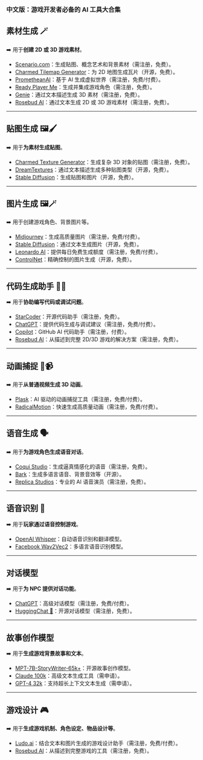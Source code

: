 ### 中文版：游戏开发者必备的 AI 工具大合集

## 素材生成 🪄

➡️ 用于**创建 2D 或 3D 游戏素材**。

- [Scenario.com](https://www.scenario.com/)：生成贴图、概念艺术和背景素材（需注册，免费）。  
- [Charmed Tilemap Generator](https://github.com/charmed-ai/tilemapgen)：为 2D 地图生成瓦片（开源，免费）。  
- [PrometheanAI](https://www.prometheanai.com/?via=topaitools)：基于 AI 生成虚拟世界（需注册，免费/付费）。  
- [Ready Player Me](https://readyplayer.me/)：生成并集成游戏角色（需注册，免费）。  
- [Genie](https://lumalabs.ai/genie)：通过文本描述生成 3D 素材（需注册，免费）。  
- [Rosebud AI](https://play.rosebud.ai/home)：通过文本生成 2D 或 3D 游戏素材（需注册，免费）。  

---

## 贴图生成 🖼️🖌️

➡️ 用于**为素材生成贴图**。

- [Charmed Texture Generator](https://charmed.ai/splash/texture-generator)：生成复杂 3D 对象的贴图（需注册，免费）。  
- [DreamTextures](https://github.com/carson-katri/dream-textures)：通过文本描述生成多种贴图类型（开源，免费）。  
- [Stable Diffusion](https://huggingface.co/spaces/stabilityai/stable-diffusion)：生成贴图和图片（开源，免费）。  

---

## 图片生成 🖼️🪄

➡️ 用于创建游戏角色、背景图片等。

- [Midjourney](https://www.midjourney.com/home/)：生成高质量图片（需注册，免费/付费）。  
- [Stable Diffusion](https://huggingface.co/spaces/stabilityai/stable-diffusion)：通过文本生成图片（开源，免费）。  
- [Leonardo AI](https://app.leonardo.ai/)：提供每日免费生成额度（需注册，免费/付费）。  
- [ControlNet](https://github.com/lllyasviel/ControlNet-v1-1-nightly)：精确控制的图片生成（开源，免费）。  

---

## 代码生成助手 👩‍💻

➡️ 用于**协助编写代码或调试问题**。

- [StarCoder](https://huggingface.co/bigcode/starcoder)：开源代码助手（需注册，免费）。  
- [ChatGPT](https://chat.openai.com/)：提供代码生成与调试建议（需注册，免费/付费）。  
- [Copilot](https://github.com/features/copilot)：GitHub AI 代码助手（需注册，付费）。  
- [Rosebud AI](https://play.rosebud.ai/home)：从描述到完整 2D/3D 游戏的解决方案（需注册，免费）。  

---

## 动画捕捉 💃📹

➡️ 用于**从普通视频生成 3D 动画**。

- [Plask](https://motion.plask.ai/)：AI 驱动的动画捕捉工具（需注册，免费/付费）。  
- [RadicalMotion](https://radicalmotion.com/)：快速生成高质量动画（需注册，免费/付费）。  

---

## 语音生成 🗣️

➡️ 用于**为游戏角色生成语音对话**。

- [Coqui Studio](https://coqui.ai/)：生成逼真情感化的语音（需注册，免费）。  
- [Bark](https://github.com/suno-ai/bark)：生成多语言语音、背景音效等（开源）。  
- [Replica Studios](https://replicastudios.com/)：专业的 AI 语音演员（需注册，免费）。  

---

## 语音识别 💬

➡️ 用于**玩家通过语音控制游戏**。

- [OpenAI Whisper](https://huggingface.co/openai/whisper-base)：自动语音识别和翻译模型。  
- [Facebook Wav2Vec2](https://huggingface.co/facebook/wav2vec2-large-xlsr-53)：多语言语音识别模型。  

---

## 对话模型

➡️ 用于**为 NPC 提供对话功能**。

- [ChatGPT](https://chat.openai.com/)：高级对话模型（需注册，免费/付费）。  
- [HuggingChat 🤗](https://huggingface.co/chat/)：开源对话模型（需注册，免费）。  

---

## 故事创作模型

➡️ 用于**生成游戏背景故事和文本**。

- [MPT-7B-StoryWriter-65k+](https://huggingface.co/mosaicml/mpt-7b-storywriter)：开源故事创作模型。  
- [Claude 100k](https://www.anthropic.com/index/100k-context-windows)：高级文本生成工具（需申请）。  
- [GPT-4 32k](https://platform.openai.com/docs/models/overview)：支持超长上下文文本生成（需申请）。  

---

## 游戏设计 🎮

➡️ 用于**生成游戏机制、角色设定、物品设计等**。

- [Ludo.ai](https://ludo.ai/)：结合文本和图片生成的游戏设计助手（需注册，免费/付费）。  
- [Rosebud AI](https://play.rosebud.ai/home)：从描述到完整游戏的工具（需注册，免费）。  
